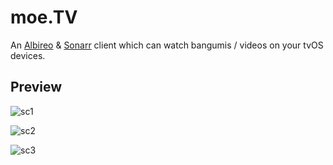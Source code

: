 # moe.TV
An [Albireo](https://github.com/lordfriend/Albireo) & [Sonarr](https://sonarr.tv/) client which can watch bangumis / videos on your tvOS devices.

## Preview

![sc1](https://pbs.twimg.com/media/EE-t6cfU8AAhj_3?format=jpg&name=large)

![sc2](https://pbs.twimg.com/media/ESsXkq6U0AAR2I9?format=jpg&name=large)

![sc3](https://pbs.twimg.com/media/EFTwM65U0AAeLSp?format=jpg&name=large)
